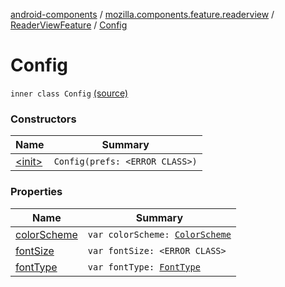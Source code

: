 [android-components](../../../index.md) / [mozilla.components.feature.readerview](../../index.md) / [ReaderViewFeature](../index.md) / [Config](./index.md)

# Config

`inner class Config` [(source)](https://github.com/mozilla-mobile/android-components/blob/master/components/feature/readerview/src/main/java/mozilla/components/feature/readerview/ReaderViewFeature.kt#L63)

### Constructors

| Name | Summary |
|---|---|
| [&lt;init&gt;](-init-.md) | `Config(prefs: <ERROR CLASS>)` |

### Properties

| Name | Summary |
|---|---|
| [colorScheme](color-scheme.md) | `var colorScheme: `[`ColorScheme`](../-color-scheme/index.md) |
| [fontSize](font-size.md) | `var fontSize: <ERROR CLASS>` |
| [fontType](font-type.md) | `var fontType: `[`FontType`](../-font-type/index.md) |

